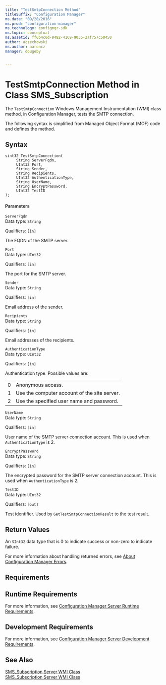 ```yaml
---
title: "TestSmtpConnection Method"
titleSuffix: "Configuration Manager"
ms.date: "09/20/2016"
ms.prod: "configuration-manager"
ms.technology: configmgr-sdk
ms.topic: conceptual
ms.assetid: ff6b4c0d-9482-4169-9035-2af757c50450
author: aczechowski
ms.author: aaroncz
manager: dougeby


---
```

# TestSmtpConnection Method in Class SMS_Subscription
The `TestSmtpConnection` Windows Management Instrumentation (WMI) class method, in Configuration Manager, tests the SMTP connection.  

 The following syntax is simplified from Managed Object Format (MOF) code and defines the method.  

## Syntax  

```  
sint32 TestSmtpConnection(  
     String ServerFqdn,  
     UInt32 Port,  
     String Sender,  
     String Recipients,  
     UInt32 AuthenticationType,  
     String UserName,  
     String EncryptPassword,   
     UInt32 TestID  
);  
```  

#### Parameters  
 `ServerFqdn`  
 Data type: `String`  

 Qualifiers: `[in]`  

 The FQDN of the SMTP server.  

 `Port`  
 Data type: `UInt32`  

 Qualifiers: `[in]`  

 The port for the SMTP server.  

 `Sender`  
 Data type: `String`  

 Qualifiers: `[in]`  

 Email address of the sender.  

 `Recipients`  
 Data type: `String`  

 Qualifiers: `[in]`  

 Email addresses of the recipients.  

 `AuthenticationType`  
 Data type: `UInt32`  

 Qualifiers: `[in]`  

 Authentication type. Possible values are:  

|||  
|-|-|  
|0|Anonymous access.|  
|1|Use the computer account of the site server.|  
|2|Use the specified user name and password.|  

 `UserName`  
 Data type: `String`  

 Qualifiers: `[in]`  

 User name of the SMTP server connection account. This is used when `AuthenticationType` is 2.  

 `EncryptPassword`  
 Data type: `String`  

 Qualifiers: `[in]`  

 The encrypted password for the SMTP server connection account. This is used when `AuthenticationType` is 2.  

 `TestID`  
 Data type: `UInt32`  

 Qualifiers: `[out]`  

 Test identifier. Used by `GetTestSmtpConnectionResult` to the test result.  

## Return Values  
 An  `SInt32` data type that is 0 to indicate success or non-zero to indicate failure.  

 For more information about handling returned errors, see [About Configuration Manager Errors](../../../../../develop/core/understand/about-configuration-manager-errors.md).  

## Requirements  

## Runtime Requirements  
 For more information, see [Configuration Manager Server Runtime Requirements](../../../../../develop/core/reqs/server-runtime-requirements.md).  

## Development Requirements  
 For more information, see [Configuration Manager Server Development Requirements](../../../../../develop/core/reqs/server-development-requirements.md).  

## See Also  
 [SMS_Subscription Server WMI Class](../../../../../develop/reference/core/servers/manage/sms_subscription-server-wmi-class.md)   
 [SMS_Subscription Server WMI Class](../../../../../develop/reference/core/servers/manage/sms_subscription-server-wmi-class.md)
